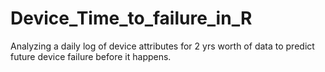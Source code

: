 # Device_Time_to_failure_in_R
Analyzing a daily log of device attributes for 2 yrs worth of data to predict future device failure before it happens.
